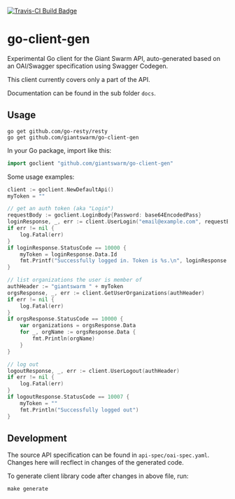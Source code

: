 [![Travis-CI Build Badge](https://api.travis-ci.org/giantswarm/go-client-gen.svg?branch=master)](https://travis-ci.org/giantswarm/go-client-gen)

# go-client-gen

Experimental Go client for the Giant Swarm API, auto-generated based on an OAI/Swagger specification using Swagger Codegen.

This client currently covers only a part of the API.

Documentation can be found in the sub folder `docs`.

## Usage

```nohighlight
go get github.com/go-resty/resty
go get github.com/giantswarm/go-client-gen
```

In your Go package, import like this:

```go
import goclient "github.com/giantswarm/go-client-gen"
```

Some usage examples:

```go
client := goclient.NewDefaultApi()
myToken = ""

// get an auth token (aka "Login")
requestBody := goclient.LoginBody{Password: base64EncodedPass}
loginResponse, _, err := client.UserLogin("email@example.com", requestBody)
if err != nil {
	log.Fatal(err)
}
if loginResponse.StatusCode == 10000 {
	myToken = loginResponse.Data.Id
	fmt.Printf("Successfully logged in. Token is %s.\n", loginResponse.Data.Id)
}

// list organizations the user is member of
authHeader := "giantswarm " + myToken
orgsResponse, _, err := client.GetUserOrganizations(authHeader)
if err != nil {
	log.Fatal(err)
}
if orgsResponse.StatusCode == 10000 {
	var organizations = orgsResponse.Data
	for _, orgName := orgsResponse.Data {
		fmt.Println(orgName)
	}
}

// log out
logoutResponse, _, err := client.UserLogout(authHeader)
if err != nil {
	log.Fatal(err)
}
if logoutResponse.StatusCode == 10007 {
	myToken = ""
	fmt.Println("Successfully logged out")
}
```

## Development

The source API specification can be found in `api-spec/oai-spec.yaml`. Changes here will recflect in changes of the generated code.

To generate client library code after changes in above file, run:

```nohighlight
make generate
```

